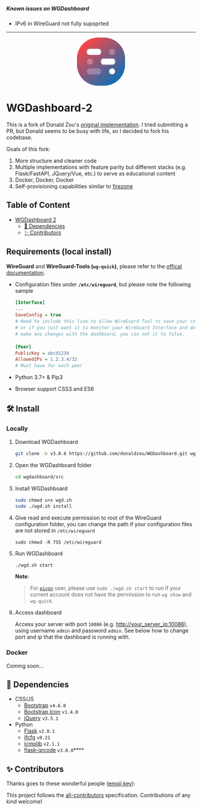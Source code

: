 
##### Known issues on WGDashboard

- IPv6 in WireGuard not fully supoprted

<hr>
<p align="center">
  <img alt="WGDashboard" src="img/logo.png" width="128">
</p>

# WGDashboard-2

This is a fork of Donald Zou's [original implementation](https://github.com/donaldzou/wireguard-dashboard/). I tried submitting a PR, but Donald seems to be busy with life, so I decided to fork his codebase.

Goals of this fork:

1. More structure and cleaner code
2. Multiple implementations with feature parity but different stacks (e.g. Flask/FastAPI, JQuery/Vue, etc.) to serve as educational content
2. Docker, Docker, Docker
3. Self-provisioning capabilities similar to [firezone](https://www.firezone.dev/)

## Table of Content

- [WGDashboard 2](#wgdashboard-2)
  - [🛒 Dependencies](#-dependencies)
  - [✨ Contributors](#-contributors)

## Requirements (local install)

**WireGuard** and **WireGuard-Tools (`wg-quick`)**, please refer to the [offical documentation](https://www.wireguard.com/install/).

- Configuration files under **`/etc/wireguard`**, but please note the following sample

  ```ini
  [Interface]
  ...
  SaveConfig = true
  # Need to include this line to allow WireGuard Tool to save your configuration, 
  # or if you just want it to monitor your WireGuard Interface and don't need to
  # make any changes with the dashboard, you can set it to false.
  
  [Peer]
  PublicKey = abcd1234
  AllowedIPs = 1.2.3.4/32
  # Must have for each peer
  ```

- Python 3.7+ & Pip3

- Browser support CSS3 and ES6

## 🛠 Install

### Locally

1. Download WGDashboard

   ```bash
   git clone -b v3.0.6 https://github.com/donaldzou/WGDashboard.git wgdashboard

2. Open the WGDashboard folder

   ```bash
   cd wgdashboard/src
   ```

3. Install WGDashboard

   ```bash
   sudo chmod u+x wgd.sh
   sudo ./wgd.sh install
   ```

4. Give read and execute permission to root of the WireGuard configuration folder, you can change the path if your configuration files are not stored in `/etc/wireguard`

   ```shell
   sudo chmod -R 755 /etc/wireguard
   ```

5. Run WGDashboard

   ```shell
   ./wgd.sh start
   ```

   **Note**:

   > For [`pivpn`](https://github.com/pivpn/pivpn) user, please use `sudo ./wgd.sh start` to run if your current account does not have the permission to run `wg show` and `wg-quick`.

6. Access dashboard

   Access your server with port `10086` (e.g. <http://your_server_ip:10086>), using username `admin` and password `admin`. See below how to change port and ip that the dashboard is running with.

### Docker

   Coming soon...

## 🛒 Dependencies

- CSS/JS
  - [Bootstrap](https://getbootstrap.com/docs/4.6/getting-started/introduction/) `v4.6.0`
  - [Bootstrap Icon](https://icons.getbootstrap.com) `v1.4.0`
  - [jQuery](https://jquery.com) `v3.5.1`
- Python
  - [Flask](https://pypi.org/project/Flask/) `v2.0.1`
  - [ifcfg](https://pypi.org/project/ifcfg/) `v0.21`
  - [icmplib](https://pypi.org/project/icmplib/) `v2.1.1`
  - [flask-qrcode](https://pypi.org/project/Flask-QRcode/) `v3.0.0`****

## ✨ Contributors

<!-- ALL-CONTRIBUTORS-BADGE:START - Do not remove or modify this section -->

<!-- ALL-CONTRIBUTORS-BADGE:END -->

Thanks goes to these wonderful people ([emoji key](https://allcontributors.org/docs/en/emoji-key)):

<!-- ALL-CONTRIBUTORS-LIST:START - Do not remove or modify this section -->

<!-- ALL-CONTRIBUTORS-LIST:END -->

This project follows the [all-contributors](https://github.com/all-contributors/all-contributors) specification. Contributions of any kind welcome!
